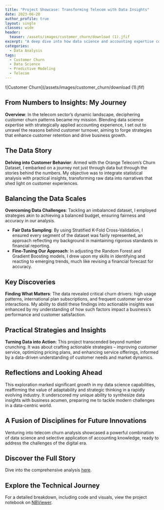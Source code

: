 ```yaml
---
title: "Project Showcase: Transforming Telecom with Data Insights"
date: 2023-06-20
author_profile: true
layout: single
classes: wide
header:
  teaser: /assets/images/customer_churn/download (1).jfif
excerpt: "A deep dive into how data science and accounting expertise combine to tackle customer churn in the telecom industry."
categories:
  - Data Analysis
tags:
  - Customer Churn
  - Data Science
  - Predictive Modeling
  - Telecom
---
```

![Customer Churn](/assets/images/customer_churn/download (1).jfif)

## From Numbers to Insights: My Journey

**Overview**: In the telecom sector’s dynamic landscape, deciphering customer churn patterns became my mission. Blending data science expertise with strategically applied accounting experience, I set out to unravel the reasons behind customer turnover, aiming to forge strategies that enhance customer retention and drive business growth.

## The Data Story

**Delving into Customer Behavior**: Armed with the Orange Telecom’s Churn Dataset, I embarked on a journey not just through data but through the stories behind the numbers. My objective was to integrate statistical analysis with practical insights, transforming raw data into narratives that shed light on customer experiences.

## Balancing the Data Scales

**Overcoming Data Challenges**: Tackling an imbalanced dataset, I employed strategies akin to achieving a balanced budget, ensuring fairness and accuracy in our analysis.

- **Fair Data Sampling**: By using Stratified K-Fold Cross-Validation, I ensured every segment of the dataset was fairly represented, an approach reflecting my background in maintaining rigorous standards in financial reporting.
- **Fine-Tuning Our Approach**: In adjusting the Random Forest and Gradient Boosting models, I drew upon my skills in identifying and reacting to emerging trends, much like revising a financial forecast for accuracy.

## Key Discoveries

**Finding What Matters**: The data revealed critical churn drivers: high usage patterns, international plan subscriptions, and frequent customer service interactions. My ability to distill these findings into actionable insights was enhanced by my understanding of how such factors impact a business’s performance and customer satisfaction.

## Practical Strategies and Insights

**Turning Data into Action**: This project transcended beyond number crunching. It was about crafting actionable strategies – improving customer service, optimizing pricing plans, and enhancing service offerings, informed by a data-driven understanding of customer needs and market dynamics.

## Reflections and Looking Ahead

This exploration marked significant growth in my data science capabilities, reaffirming the value of adaptability and strategic thinking in a rapidly evolving industry. It underscored my unique ability to synthesize data insights with business acumen, preparing me to tackle modern challenges in a data-centric world.

## A Fusion of Disciplines for Future Innovations

Venturing into telecom churn analysis showcased a powerful combination of data science and selective application of accounting knowledge, ready to address the challenges of the digital era.

## Discover the Full Story

Dive into the comprehensive analysis [here](/projects/customer-churn-analysis).

## Explore the Technical Journey

For a detailed breakdown, including code and visuals, view the project notebook on [NBViewer](https://nbviewer.org/github/yourusername/yourrepo/blob/master/notebooks/customer_churn_analysis.ipynb).

